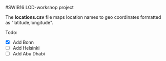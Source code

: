 #SWIB16 LOD-workshop project

The **locations.csv** file maps 
location names to geo coordinates 
formatted as "latitude,longitude".

Todo:
- [x] Add Bonn
- [ ] Add Helsinki
- [ ] Add Abu Dhabi
